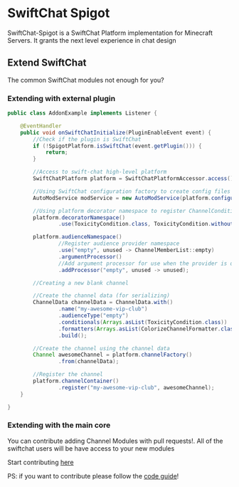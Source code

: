 # SwiftChat Spigot
SwiftChat-Spigot is a SwiftChat Platform implementation for Minecraft Servers. It grants the next level experience in chat design

## Extend SwiftChat
The common SwiftChat modules not enough for you?

### Extending with external plugin
```java
public class AddonExample implements Listener {

	@EventHandler
	public void onSwiftChatInitialize(PluginEnableEvent event) {
		//Check if the plugin is SwiftChat
		if (!SpigotPlatform.isSwiftChat(event.getPlugin())) {
			return;
		}

		//Access to swift-chat high-level platform
		SwiftChatPlatform platform = SwiftChatPlatformAccessor.access();

		//Using SwiftChat configuration factory to create config files inside SwiftChat
		AutoModService modService = new AutoModService(platform.configurationFactory());

		//Using platform decorator namespace to register ChannelConditions or Formatters
		platform.decoratorNamespace()
				.use(ToxicityCondition.class, ToxicityCondition.withoutDecorator(modService));

		platform.audienceNamespace()
				//Register audience provider namespace
				.use("empty", unused -> ChannelMemberList::empty)
				.argumentProcessor()
				//Add argument processor for use when the provider is queried
				.addProcessor("empty", unused -> unused);

		//Creating a new blank channel

		//Create the channel data (for serializing)
		ChannelData channelData = ChannelData.with()
				.name("my-awesome-vip-club")
				.audienceType("empty")
				.conditionals(Arrays.asList(ToxicityCondition.class))
				.formatters(Arrays.asList(ColorizeChannelFormatter.class, GlobalCensureChannelFormatter.class))
				.build();

		//Create the channel using the channel data
		Channel awesomeChannel = platform.channelFactory()
				.from(channelData);

		//Register the channel
		platform.channelContainer()
				.register("my-awesome-vip-club", awesomeChannel);
	}

}

```

### Extending with the main core
You can contribute adding Channel Modules with pull requests!. All of the swiftchat users will be 
have access to your new modules

Start contributing [here](https://github.com/HypoxTeam/SwiftChat/pulls)

PS: if you want to contribute please follow the [code guide](https://github.com/HypoxTeam/SwiftChat/blob/main/code-guide.md)!
